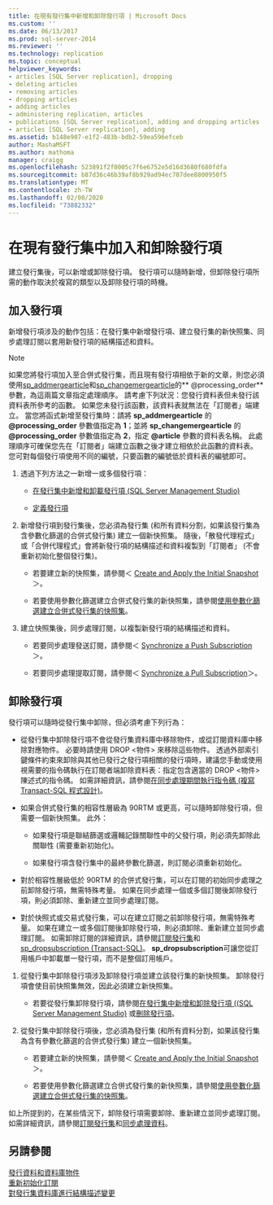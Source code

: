 ```yaml
---
title: 在現有發行集中新增和卸除發行項 | Microsoft Docs
ms.custom: ''
ms.date: 06/13/2017
ms.prod: sql-server-2014
ms.reviewer: ''
ms.technology: replication
ms.topic: conceptual
helpviewer_keywords:
- articles [SQL Server replication], dropping
- deleting articles
- removing articles
- dropping articles
- adding articles
- administering replication, articles
- publications [SQL Server replication], adding and dropping articles
- articles [SQL Server replication], adding
ms.assetid: b148e907-e1f2-483b-bdb2-59ea596efceb
author: MashaMSFT
ms.author: mathoma
manager: craigg
ms.openlocfilehash: 523891f2f0005c7f6e6752e5d16d3680f680fdfa
ms.sourcegitcommit: b87d36c46b39af8b929ad94ec707dee8800950f5
ms.translationtype: MT
ms.contentlocale: zh-TW
ms.lasthandoff: 02/08/2020
ms.locfileid: "73882332"
---
```

# <a name="add-articles-to-and-drop-articles-from-existing-publications"></a>在現有發行集中加入和卸除發行項
  建立發行集後，可以新增或卸除發行項。 發行項可以隨時新增，但卸除發行項所需的動作取決於複寫的類型以及卸除發行項的時機。  
  
## <a name="adding-articles"></a>加入發行項  
 新增發行項涉及的動作包括：在發行集中新增發行項、建立發行集的新快照集、同步處理訂閱以套用新發行項的結構描述和資料。  
  
> [!NOTE]
>  如果您將發行項加入至合併式發行集，而且現有發行項相依于新的文章，則您必須使用[sp_addmergearticle](/sql/relational-databases/system-stored-procedures/sp-addmergearticle-transact-sql)和[sp_changemergearticle](/sql/relational-databases/system-stored-procedures/sp-changemergearticle-transact-sql)的** \@processing_order**參數，為這兩篇文章指定處理順序。 請考慮下列狀況：您發行資料表但未發行該資料表所參考的函數。 如果您未發行該函數，該資料表就無法在「訂閱者」端建立。 當您將函式新增至發行集時：請將 **sp_addmergearticle** 的 **\@processing_order** 參數值指定為 **1**；並將 **sp_changemergearticle** 的 **\@processing_order** 參數值指定為 **2**，指定 **\@article** 參數的資料表名稱。 此處理順序可確保您先在「訂閱者」端建立函數之後才建立相依於此函數的資料表。 您可對每個發行項使用不同的編號，只要函數的編號低於資料表的編號即可。  
  
1.  透過下列方法之一新增一或多個發行項：  
  
    -   [在發行集中新增和卸載發行項 &#40;SQL Server Management Studio&#41;](add-articles-to-and-drop-articles-from-a-publication.md)  
  
    -   [定義發行項](define-an-article.md)  
  
2.  新增發行項到發行集後，您必須為發行集 (和所有資料分割，如果該發行集為含參數化篩選的合併式發行集) 建立一個新快照集。 隨後，「散發代理程式」或「合併代理程式」會將新發行項的結構描述和資料複製到「訂閱者」 (不會重新初始化整個發行集)。  
  
    -   若要建立新的快照集，請參閱＜ [Create and Apply the Initial Snapshot](../create-and-apply-the-initial-snapshot.md)＞。  
  
    -   若要使用參數化篩選建立合併式發行集的新快照集，請參閱[使用參數化篩選建立合併式發行集的快照集](../create-a-snapshot-for-a-merge-publication-with-parameterized-filters.md)。  
  
3.  建立快照集後，同步處理訂閱，以複製新發行項的結構描述和資料。  
  
    -   若要同步處理發送訂閱，請參閱＜ [Synchronize a Push Subscription](../synchronize-a-push-subscription.md)＞。  
  
    -   若要同步處理提取訂閱，請參閱＜ [Synchronize a Pull Subscription](../synchronize-a-pull-subscription.md)＞。  
  
## <a name="dropping-articles"></a>卸除發行項  
 發行項可以隨時從發行集中卸除，但必須考慮下列行為：  
  
-   從發行集中卸除發行項不會從發行集資料庫中移除物件，或從訂閱資料庫中移除對應物件。 必要時請使用 DROP \<物件> 來移除這些物件。 透過外部索引鍵條件約束來卸除與其他已發行之發行項相關的發行項時，建議您手動或使用視需要的指令碼執行在訂閱者端卸除資料表：指定包含適當的 DROP \<物件> 陳述式的指令碼。 如需詳細資訊，請參閱[在同步處理期間執行指令碼 &#40;複寫 Transact-SQL 程式設計&#41;](../execute-scripts-during-synchronization-replication-transact-sql-programming.md)。  
  
-   如果合併式發行集的相容性層級為 90RTM 或更高，可以隨時卸除發行項，但需要一個新快照集。 此外：  
  
    -   如果發行項是聯結篩選或邏輯記錄關聯性中的父發行項，則必須先卸除此關聯性 (需要重新初始化)。  
  
    -   如果發行項含發行集中的最終參數化篩選，則訂閱必須重新初始化。  
  
-   對於相容性層級低於 90RTM 的合併式發行集，可以在訂閱的初始同步處理之前卸除發行項，無需特殊考量。 如果在同步處理一個或多個訂閱後卸除發行項，則必須卸除、重新建立並同步處理訂閱。  
  
-   對於快照式或交易式發行集，可以在建立訂閱之前卸除發行項，無需特殊考量。 如果在建立一或多個訂閱後卸除發行項，則必須卸除、重新建立並同步處理訂閱。 如需卸除訂閱的詳細資訊，請參閱[訂閱發行集](../subscribe-to-publications.md)和 [sp_dropsubscription &#40;Transact-SQL&#41;](/sql/relational-databases/system-stored-procedures/sp-dropsubscription-transact-sql)。 **sp_dropsubscription**可讓您從訂用帳戶中卸載單一發行項，而不是整個訂用帳戶。  
  
1.  從發行集中卸除發行項涉及卸除發行項並建立該發行集的新快照集。 卸除發行項會使目前快照集無效，因此必須建立新快照集。  
  
    -   若要從發行集卸除發行項，請參閱[在發行集中新增和卸除發行項 (&#40;SQL Server Management Studio&#41;](add-articles-to-and-drop-articles-from-a-publication.md) 或[刪除發行項](delete-an-article.md)。  
  
2.  從發行集中卸除發行項後，您必須為發行集 (和所有資料分割，如果該發行集為含有參數化篩選的合併式發行集) 建立一個新快照集。  
  
    -   若要建立新的快照集，請參閱＜ [Create and Apply the Initial Snapshot](../create-and-apply-the-initial-snapshot.md)＞。  
  
    -   若要使用參數化篩選建立合併式發行集的新快照集，請參閱[使用參數化篩選建立合併式發行集的快照集](../create-a-snapshot-for-a-merge-publication-with-parameterized-filters.md)。  
  
 如上所提到的，在某些情況下，卸除發行項需要卸除、重新建立並同步處理訂閱。 如需詳細資訊，請參閱[訂閱發行集](../subscribe-to-publications.md)和[同步處理資料](../synchronize-data.md)。  
  
## <a name="see-also"></a>另請參閱  
 [發行資料和資料庫物件](publish-data-and-database-objects.md)   
 [重新初始化訂閱](../reinitialize-subscriptions.md)   
 [對發行集資料庫進行結構描述變更](make-schema-changes-on-publication-databases.md)  
  
  
